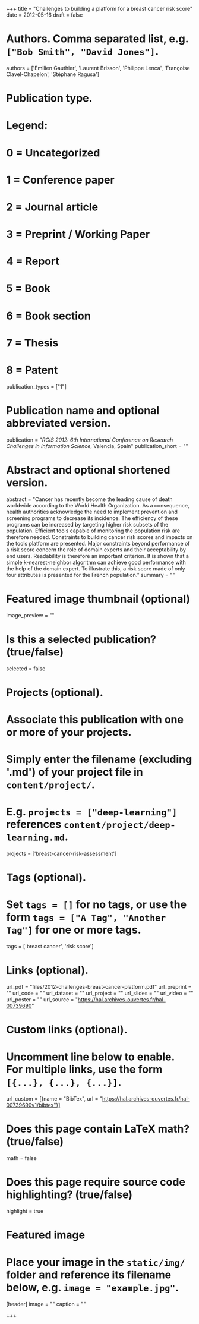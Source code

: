 +++
title = "Challenges to building a platform for a breast cancer risk score"
date = 2012-05-16
draft = false

# Authors. Comma separated list, e.g. `["Bob Smith", "David Jones"]`.
authors = ['Emilien Gauthier', 'Laurent Brisson', 'Philippe Lenca', 'Françoise Clavel-Chapelon', 'Stéphane Ragusa']

# Publication type.
# Legend:
# 0 = Uncategorized
# 1 = Conference paper
# 2 = Journal article
# 3 = Preprint / Working Paper
# 4 = Report
# 5 = Book
# 6 = Book section
# 7 = Thesis
# 8 = Patent
publication_types = ["1"]

# Publication name and optional abbreviated version.
publication = "*RCIS 2012: 6th International Conference on Research Challenges in Information Science*, Valencia, Spain"
publication_short = ""

# Abstract and optional shortened version.
abstract = "Cancer has recently become the leading cause of death worldwide according to the World Health Organization. As a consequence, health authorities acknowledge the need to implement prevention and screening programs to decrease its incidence. The efficiency of these programs can be increased by targeting higher risk subsets of the population. Efficient tools capable of monitoring the population risk are therefore needed. Constraints to building cancer risk scores and impacts on the tools platform are presented. Major constraints beyond performance of a risk score concern the role of domain experts and their acceptability by end users. Readability is therefore an important criterion. It is shown that a simple k-nearest-neighbor algorithm can achieve good performance with the help of the domain expert. To illustrate this, a risk score made of only four attributes is presented for the French population."
summary = ""

# Featured image thumbnail (optional)
image_preview = ""

# Is this a selected publication? (true/false)
selected = false

# Projects (optional).
#   Associate this publication with one or more of your projects.
#   Simply enter the filename (excluding '.md') of your project file in `content/project/`.
#   E.g. `projects = ["deep-learning"]` references `content/project/deep-learning.md`.
projects = ['breast-cancer-risk-assessment']

# Tags (optional).
#   Set `tags = []` for no tags, or use the form `tags = ["A Tag", "Another Tag"]` for one or more tags.
tags = ['breast cancer', 'risk score']

# Links (optional).
url_pdf = "files/2012-challenges-breast-cancer-platform.pdf"
url_preprint = ""
url_code = ""
url_dataset = ""
url_project = ""
url_slides = ""
url_video = ""
url_poster = ""
url_source = "https://hal.archives-ouvertes.fr/hal-00739690"

# Custom links (optional).
#   Uncomment line below to enable. For multiple links, use the form `[{...}, {...}, {...}]`.
url_custom = [{name = "BibTex", url = "https://hal.archives-ouvertes.fr/hal-00739690v1/bibtex"}]

# Does this page contain LaTeX math? (true/false)
math = false

# Does this page require source code highlighting? (true/false)
highlight = true

# Featured image
# Place your image in the `static/img/` folder and reference its filename below, e.g. `image = "example.jpg"`.
[header]
image = ""
caption = ""

+++
